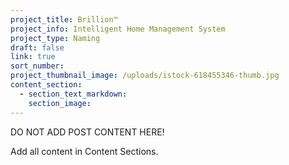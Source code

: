 ```yaml
---
project_title: Brillion™
project_info: Intelligent Home Management System
project_type: Naming
draft: false
link: true
sort_number:
project_thumbnail_image: /uploads/istock-618455346-thumb.jpg
content_section:
  - section_text_markdown:
    section_image:
---
```



DO NOT ADD POST CONTENT HERE!

Add all content in Content Sections.